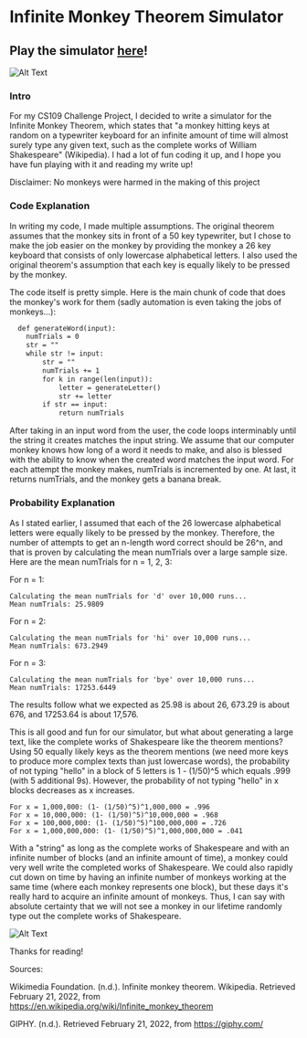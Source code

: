 # Infinite Monkey Theorem Simulator
## Play the simulator [here](https://replit.com/@DeepanShah/Infinite-Monkey-Simulator#main.py)!

![Alt Text](https://media.giphy.com/media/f5BwvEFBcgzU4/giphy.gif)

### Intro
For my CS109 Challenge Project, I decided to write a simulator for the Infinite Monkey Theorem, which states that "a monkey hitting keys at random on a typewriter keyboard for an infinite amount of time will almost surely type any given text, such as the complete works of William Shakespeare" (Wikipedia). I had a lot of fun coding it up, and I hope you have fun playing with it and reading my write up! 

Disclaimer: No monkeys were harmed in the making of this project

### Code Explanation
In writing my code, I made multiple assumptions. The original theorem assumes that the monkey sits in front of a 50 key typewriter, but I chose to make the job easier on the monkey by providing the monkey a 26 key keyboard that consists of only lowercase alphabetical letters. I also used the original theorem's assumption that each key is equally likely to be pressed by the monkey.

The code itself is pretty simple. Here is the main chunk of code that does the monkey's work for them (sadly automation is even taking the jobs of monkeys...):
```markdown
  def generateWord(input):
    numTrials = 0
    str = ""
    while str != input:
        str = ""
        numTrials += 1
        for k in range(len(input)):
            letter = generateLetter()
            str += letter
        if str == input:
            return numTrials
```
            
After taking in an input word from the user, the code loops interminably until the string it creates matches the input string. We assume that our computer monkey knows how long of a word it needs to make, and also is blessed with the ability to know when the created word matches the input word. For each attempt the monkey makes, numTrials is incremented by one. At last, it returns numTrials, and the monkey gets a banana break.

### Probability Explanation
As I stated earlier, I assumed that each of the 26 lowercase alphabetical letters were equally likely to be pressed by the monkey. Therefore, the number of attempts to get an n-length word correct should be 26^n, and that is proven by calculating the mean numTrials over a large sample size. Here are the mean numTrials for n = 1, 2, 3:

For n = 1:
```
Calculating the mean numTrials for 'd' over 10,000 runs...
Mean numTrials: 25.9809
```
For n = 2:
```
Calculating the mean numTrials for 'hi' over 10,000 runs...
Mean numTrials: 673.2949
```
For n = 3:
```
Calculating the mean numTrials for 'bye' over 10,000 runs...
Mean numTrials: 17253.6449
```
The results follow what we expected as 25.98 is about 26, 673.29 is about 676, and 17253.64 is about 17,576. 

This is all good and fun for our simulator, but what about generating a large text, like the complete works of Shakespeare like the theorem mentions?
Using 50 equally likely keys as the theorem mentions (we need more keys to produce more complex texts than just lowercase words), the probability of not typing "hello" in a block of 5 letters is 1 - (1/50)^5 which equals .999 (with 5 additional 9s). However, the probability of not typing "hello" in x blocks decreases as x increases.
```
For x = 1,000,000: (1- (1/50)^5)^1,000,000 = .996
For x = 10,000,000: (1- (1/50)^5)^10,000,000 = .968
For x = 100,000,000: (1- (1/50)^5)^100,000,000 = .726
For x = 1,000,000,000: (1- (1/50)^5)^1,000,000,000 = .041
```
With a "string" as long as the complete works of Shakespeare and with an infinite number of blocks (and an infinite amount of time), a monkey could very well write the completed works of Shakespeare. We could also rapidly cut down on time by having an infinite number of monkeys working at the same time (where each monkey represents one block), but these days it's really hard to acquire an infinite amount of monkeys. Thus, I can say with absolute certainty that we will not see a monkey in our lifetime randomly type out the complete works of Shakespeare.

![Alt Text](https://media.giphy.com/media/ySpxjJmsq9gsw/giphy.gif)

Thanks for reading!



Sources:

Wikimedia Foundation. (n.d.). Infinite monkey theorem. Wikipedia. Retrieved February 21, 2022, from https://en.wikipedia.org/wiki/Infinite_monkey_theorem 

GIPHY. (n.d.). Retrieved February 21, 2022, from https://giphy.com/ 
